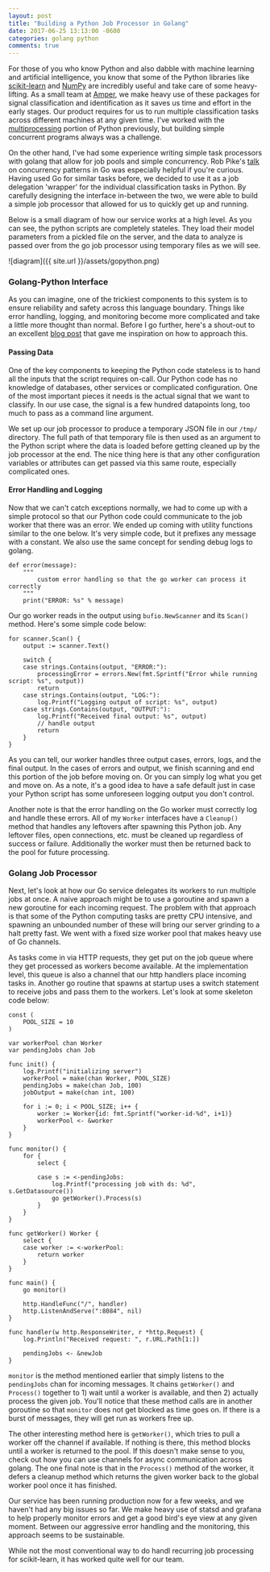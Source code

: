 ```yaml
---
layout: post
title: "Building a Python Job Processor in Golang"
date: 2017-06-25 13:13:00 -0600
categories: golang python
comments: true
---
```


For those of you who know Python and also dabble with machine learning and
artificial intelligence, you know that some of the Python libraries like
[scikit-learn][scikit] and [NumPy][numpy] are incredibly useful and take care
of some heavy-lifting. As a small team at [Amper][amper], we make heavy use of
these packages for signal classification and identification as it saves us time
and effort in the early stages. Our product requires for us to run multiple
classification tasks across different machines at any given time. I've worked
with the [multiprocessing][multi] portion of Python previously, but building
simple concurrent programs always was a challenge.

On the other hand, I've had some experience writing simple task processors with
golang that allow for job pools and simple concurrency. Rob Pike's [talk][talk]
on concurrency patterns in Go was especially helpful if you're curious. Having
used Go for similar tasks before, we decided to use it as a job delegation
'wrapper' for the individual classification tasks in Python. By carefully
designing the interface in-between the two, we were able to build a simple job
processor that allowed for us to quickly get up and running.

Below is a small diagram of how our service works at a high level. As you can
see, the python scripts are completely stateles. They load their model
parameters from a pickled file on the server, and the data to analyze is passed
over from the go job processor using temporary files as we will see.

![diagram]({{ site.url }}/assets/gopython.png)

### Golang-Python Interface

As you can imagine, one of the trickiest components to this system is to ensure
reliability and safety across this language boundary. Things like error
handling, logging, and monitoring become more complicated and take a little
more thought than normal. Before I go further, here's a shout-out to an
excellent [blog post][shelledout] that gave me inspiration on how to approach
this.

#### Passing Data

One of the key components to keeping the Python code stateless is to hand all
the inputs that the script requires on-call. Our Python code has no knowledge
of databases, other services or complicated configuration. One of the most
important pieces it needs is the actual signal that we want to classify. In our
use case, the signal is a few hundred datapoints long, too much to pass as
a command line argument.

We set up our job processor to produce a temporary JSON file in our `/tmp/`
directory. The full path of that temporary file is then used as an argument to
the Python script where the data is loaded before getting cleaned up by the job
processor at the end. The nice thing here is that any other configuration
variables or attributes can get passed via this same route, especially
complicated ones.

#### Error Handling and Logging

Now that we can't catch exceptions normally, we had to come up with a simple
protocol so that our Python code could communicate to the job worker that there
was an error. We ended up coming with utility functions similar to the one below. It's
very simple code, but it prefixes any message with a constant. We also use the
same concept for sending debug logs to golang.

```
def error(message):
    """
        custom error handling so that the go worker can process it correctly
    """
    print("ERROR: %s" % message)
```

Our go worker reads in the output using `bufio.NewScanner` and its `Scan()`
method. Here's some simple code below:

```
for scanner.Scan() {
    output := scanner.Text()

    switch {
    case strings.Contains(output, "ERROR:"):
        processingError = errors.New(fmt.Sprintf("Error while running script: %s", output))
        return
    case strings.Contains(output, "LOG:"):
        log.Printf("Logging output of script: %s", output)
    case strings.Contains(output, "OUTPUT:"):
        log.Printf("Received final output: %s", output)
        // handle output
        return
    }
}
```

As you can tell, our worker handles three output cases, errors, logs, and the
final output. In the cases of errors and output, we finish scanning and end
this portion of the job before moving on. Or you can simply log what you get
and move on. As a note, it's a good idea to have a safe default just in case
your Python script has some unforeseen logging output you don't control.

Another note is that the error handling on the Go worker must correctly log and
handle these errors. All of my `Worker` interfaces have a `Cleanup()` method
that handles any leftovers after spawning this Python job. Any leftover files,
open connections, etc. must be cleaned up regardless of success or failure.
Additionally the worker must then be returned back to the pool for future
processing.


### Golang Job Processor

Next, let's look at how our Go service delegates its workers to run multiple
jobs at once. A naive approach might be to use a goroutine and spawn a new
goroutine for each incoming request. The problem with that approach is that
some of the Python computing tasks are pretty CPU intensive, and spawning an
unbounded number of these will bring our server grinding to a halt pretty fast. We
went with a fixed size worker pool that makes heavy use of Go channels.

As tasks come in via HTTP requests, they get put on the job queue where they
get processed as workers become available. At the implementation level, this
queue is also a channel that our http handlers place incoming tasks in. Another
go routine that spawns at startup uses a switch statement to receive jobs and
pass them to the workers. Let's look at some skeleton code below:

```
const (
    POOL_SIZE = 10
)

var workerPool chan Worker
var pendingJobs chan Job

func init() {
    log.Printf("initializing server")
    workerPool = make(chan Worker, POOL_SIZE)
    pendingJobs = make(chan Job, 100)
    jobOutput = make(chan int, 100)

    for i := 0; i < POOL_SIZE; i++ {
        worker := Worker{id: fmt.Sprintf("worker-id-%d", i+1)}
        workerPool <- &worker
    }
}

func monitor() {
    for {
        select {

        case s := <-pendingJobs:
            log.Printf("processing job with ds: %d", s.GetDatasource())
            go getWorker().Process(s)
        }
    }
}

func getWorker() Worker {
    select {
    case worker := <-workerPool:
        return worker
    }
}

func main() {
    go monitor()

    http.HandleFunc("/", handler)
    http.ListenAndServe(":8084", nil)
}

func handler(w http.ResponseWriter, r *http.Request) {
    log.Println("Received request: ", r.URL.Path[1:])

    pendingJobs <- &newJob
}
```

`monitor` is the method mentioned earlier that simply listens to the
`pendingJobs` chan for incoming messages. It chains `getWorker()` and
`Process()` together to 1) wait until a worker is available, and then 2)
actually process the given job. You'll notice that these method calls are in
another goroutine so that `monitor` does not get blocked as time goes on. If
there is a burst of messages, they will get run as workers free up.

The other interesting method here is `getWorker()`, which tries to pull
a worker off the channel if available. If nothing is there, this method blocks
until a worker is returned to the pool. If this doesn't make sense to you,
check out how you can use channels for async communication across golang. The
one final note is that in the `Process()` method of the worker, it defers
a cleanup method which returns the given worker back to the global worker pool
once it has finished.

Our service has been running production now for a few weeks, and we haven't had
any big issues so far. We make heavy use of statsd and grafana to help properly
monitor errors and get a good bird's eye view at any given moment. Between our
aggressive error handling and the monitoring, this approach seems to be
sustainable.

While not the most conventional way to do handl recurring job processing for
scikit-learn, it has worked quite well for our team.



[scikit]: http://scikit-learn.org/stable/
[numpy]: http://www.numpy.org/
[amper]: https://amper.xyz/
[multi]: https://docs.python.org/3.6/library/multiprocessing.html
[talk]: https://www.youtube.com/watch?v=f6kdp27TYZs
[shelledout]: https://nathanleclaire.com/blog/2014/12/29/shelled-out-commands-in-golang/
